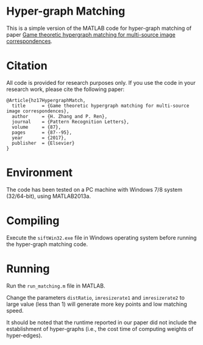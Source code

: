 # Hyper-graph Matching
This is a simple version of the MATLAB code for hyper-graph matching of paper [Game theoretic hypergraph matching for multi-source image correspondences](https://www.sciencedirect.com/science/article/pii/S0167865516301738).

# Citation
All code is provided for research purposes only. If you use the code in your research work, please cite the following paper: 

    @Article{hz17HypergraphMatch, 
      title      = {Game theoretic hypergraph matching for multi-source image correspondences}, 
      author     = {H. Zhang and P. Ren}, 
      journal    = {Pattern Recognition Letters}, 
      volume     = {87}, 
      pages      = {87--95}, 
      year       = {2017}, 
      publisher  = {Elsevier} 
    } 

# Environment
The code has been tested on a PC machine with Windows 7/8 system (32/64-bit), using MATLAB2013a. 

# Compiling
Execute the `siftWin32.exe` file in Windows operating system before running the hyper-graph matching code.

# Running
Run the `run_matching.m` file in MATLAB.

Change the parameters `distRatio`, `imresizerate1` and `imresizerate2` to large value (less than 1) will generate more key points and low matching speed. 

It should be noted that the runtime reported in our paper did not include the establishment of hyper-graphs (i.e., the cost time of computing weights of hyper-edges).
